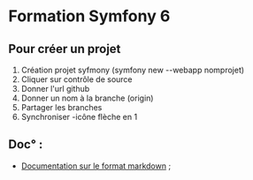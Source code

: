 # Formation Symfony 6

## Pour créer un projet
1. Création projet syfmony (symfony new --webapp nomprojet)
2. Cliquer sur contrôle de source
3. Donner l'url github
4. Donner un nom à la branche (origin)
5. Partager les branches
6. Synchroniser -icône flèche en 1

## Doc° :
- [Documentation sur le format markdown](./doc/tuto_markdown.md) ;


